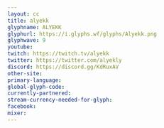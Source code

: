 ```yaml
---
layout: cc
title: alyekk
glyphname: ALYEKK
glyphurl: https://i.glyphs.wf/glyphs/Alyekk.png
glyphwave: 9
youtube: 
twitch: https://twitch.tv/alyekk
twitter: https://twitter.com/alyekly
discord: https://discord.gg/KdRuxAV
other-site: 
primary-language: 
global-glyph-code: 
currently-partnered: 
stream-currency-needed-for-glyph: 
facebook: 
mixer: 
---
```


